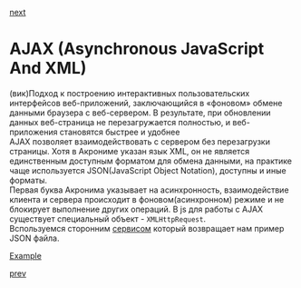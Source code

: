 <a href="05.md">next</a>

<h1>AJAX (Asynchronous JavaScript And XML)</h1>

<div>
(вик)Подход к построению интерактивных пользовательских интерфейсов веб-приложений,
заключающийся в «фоновом» обмене данными браузера с веб-сервером.
В результате, при обновлении данных веб-страница не перезагружается полностью,
и веб-приложения становятся быстрее и удобнее
</div>

<div>
AJAX позволяет взаимодействовать с сервером без перезагрузки страницы.
Хотя в Акрониме указан язык XML, он не является единственным доступным форматом для обмена данными,
на практике чаще используется JSON(JavaScript Object Notation), доступны и иные форматы.
</div>

<div>
Первая буква Акронима указывает на асинхронность, взаимодействие клиента и сервера происходит в фоновом(асинхронном) режиме
и не блокирует выполнение других операций. В js для работы с AJAX существует специальный объект - <code>XMLHttpRequest</code>.
</div>

<div>
Вспользуемся сторонним <a href="https://jsonplaceholder.typicode.com/">сервисом</a>
который возвращает нам пример JSON файла.
<br/>

<a href="./ajax/app.html">Example</a>

</div>

<a href="03.md">prev</a>
